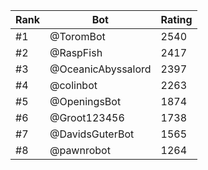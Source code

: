 Rank|Bot|Rating
---|---|---
#1|@ToromBot|2540
#2|@RaspFish|2417
#3|@OceanicAbyssalord|2397
#4|@colinbot|2263
#5|@OpeningsBot|1874
#6|@Groot123456|1738
#7|@DavidsGuterBot|1565
#8|@pawnrobot|1264
